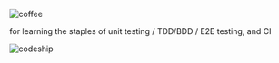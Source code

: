 ![coffee](https://i.cloudup.com/OPTKt5svqO-3000x3000.png)
                                                 
for learning the staples of unit testing / TDD/BDD / E2E testing, and CI

![codeship](https://www.codeship.io/projects/b57c21d0-a96f-0131-15b3-46c2a3557a48/status)